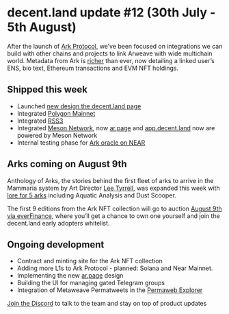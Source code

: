 # decent.land update #12 (30th July - 5th August)

After the launch of [Ark Protocol](https://ark.decent.land), we’ve been focused on integrations we can build with other chains and projects to link Arweave with wide multichain world. Metadata from Ark is [richer](https://twitter.com/decentdotland/status/1554386140525887488) than ever, now detailing a linked user’s ENS, bio text, Ethereum transactions and EVM NFT holdings. 

## Shipped this week

* Launched [new design the decent.land page](https://decent.land)
* Integrated [Polygon Mainnet](https://github.com/decentldotland/ark-network/releases/tag/v0.1.7)
* Integrated [RSS3](https://github.com/decentldotland/ark-network/releases/tag/0.1.8)
* Integrated [Meson Network](https://github.com/nanofuxion/ANS_UI/pull/6), now [ar.page](ar.page) and [app.decent.land](https://app.decent.land) now are powered by Meson Network 
* Internal testing phase for [Ark oracle on NEAR](https://explorer.near.org/accounts/ark_station_1.near)

## Arks coming on August 9th

Anthology of Arks, the stories behind the first fleet of arks to arrive in the Mammaria system by Art Director [Lee Tyrrell](https://twitter.com/GreenT128), was expanded this week with [lore for 5 arks](https://leetyrrell.medium.com/a-decent-land-an-anthology-of-arks-6-92e70561fe01) including Aquatic Analysis and Dust Scooper.

The first 9 editions from the Ark NFT collection will go to auction [August 9th via everFinance](https://twitter.com/decentdotland/status/1555920625658740737), where you’ll get a chance to own one yourself and join the decent.land early adopters whitelist.

## Ongoing development

* Contract and minting site for the Ark NFT collection 
* Adding more L1s to Ark Protocol - planned: Solana and Near Mainnet.
* Implementing the new [ar.page](https://ar.page) design 
* Building the UI for managing gated Telegram groups
* Integration of Metaweave Permatweets in the [Permaweb Explorer](https://app.decent.land/explore)

[Join the Discord](https://discord.gg/decentland) to talk to the team and stay on top of product updates
